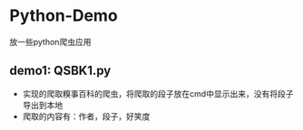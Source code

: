 # Python-Demo
放一些python爬虫应用

## demo1: QSBK1.py
  * 实现的爬取糗事百科的爬虫，将爬取的段子放在cmd中显示出来，没有将段子导出到本地
  * 爬取的内容有：作者，段子，好笑度
